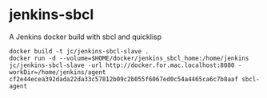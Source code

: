# jenkins-sbcl
A Jenkins docker build with sbcl and quicklisp

~~~~
docker build -t jc/jenkins-sbcl-slave .
docker run -d --volume=$HOME/docker/jenkins_sbcl_home:/home/jenkins jc/jenkins-sbcl-slave -url http://docker.for.mac.localhost:8080 -workDir=/home/jenkins/agent cf2e44ecea392dada22da33c57812b09c2b055f6067ed0c54a4465ca6c7b8aaf sbcl-agent
~~~~
